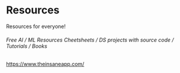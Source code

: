# Resources

Resources for everyone!

###### Free AI / ML Resources Cheetsheets / DS projects with source code / Tutorials / Books
https://www.theinsaneapp.com/ 

